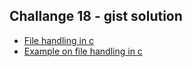## Challange 18 - gist solution

- [File handling in c](https://gist.github.com/cy2000yadav/606114650789ec80be2a949053cd8978)
- [Example on file handling in c](https://gist.github.com/cy2000yadav/2420e7475e4bff7377941e4ffe995f49)
